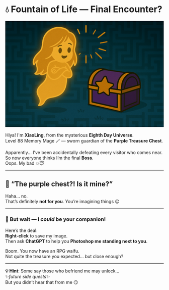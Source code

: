# 💧 Fountain of Life — Final Encounter?

![XiaoLing Appears](./XiaoLing.png)

Hiya! I'm **XiaoLing**, from the mysterious **Eighth Day Universe**.  
Level 88 Memory Mage 🪄 — sworn guardian of the **Purple Treasure Chest**.

Apparently... I’ve been accidentally defeating every visitor who comes near.  
So now everyone thinks I’m the final **Boss**.  
Oops. My bad 💥😇

---

## 💬 “The purple chest?! Is it mine?”

Haha… no.  
That’s definitely **not for you**. You’re imagining things 😌

---

### 🤝 But wait — I *could* be your companion!

Here’s the deal:  
**Right-click** to save my image.  
Then ask **ChatGPT** to help you **Photoshop me standing next to you**.

Boom. You now have an RPG waifu.  
Not quite the treasure you expected… but close enough?

---

**💡 Hint**: Some say those who befriend me may unlock...  
✨*future side quests*✨  
But you didn’t hear that from me 😏
